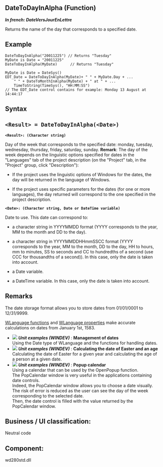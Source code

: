 


## DateToDayInAlpha (Function)

***In french: DateVersJourEnLettre***



<a name="XUse"></a>
<a name="Use"></a>
<a name="description"></a>
Returns the name of the day that corresponds to a specified date.








<a name="Example1"></a>
<a name="sample_code"></a>

## Example


```wl
DateToDayInAlpha("20011225") // Returns "Tuesday"
MyDate is Date = "20011225"
DateToDayInAlpha(MyDate)      // Returns "Tuesday"
```
<a name="Example2"></a>

```wl
MyDate is Date = DateSys()
EDT_Date = DateToDayInAlpha(MyDate)+ " " + MyDate.Day + ...
	" " + DateToMonthInAlpha(MyDate) + " at " + ...
	TimeToString(TimeSys(), "HH:MM:SS")
// The EDT_Date control contains for example: Monday 13 August at 14:44:17
```

<a name="XSYNTAX"></a>
<a name="SYNTAX1"></a>

## Syntax

`<Result> = DateToDayInAlpha(<Date>)`
---

**`<Result>: (Character string)`**

Day of the week that corresponds to the specified date: monday, tuesday, wednesday, thursday, friday, saturday, sunday.
**Remark**: The day of the week depends on the linguistic options specified for dates in the "Languages" tab of the project description (on the "Project" tab, in the "Project" group, click "Description"):

- If the project uses the linguistic options of Windows for the dates, the day will be returned in the language of Windows.

- If the project uses specific parameters for the dates (for one or more languages), the day returned will correspond to the one specified in the project description.




**`<Date>: (Character string, Date or DateTime variable)`**

Date to use. This date can correspond to: 

- a character string in YYYYMMDD format (YYYY corresponds to the year, MM to the month and DD to the day).  

- a character string in YYYYMMDDHHmmSSCC format (YYYY corresponds to the year, MM to the month, DD to the day, HH to hours, mm to minutes, SS to seconds and CC to hundredths of a second (use CCC for thousandths of a second)). In this case, only the date is taken into account.

- a Date variable. 

- a DateTime variable. In this case, only the date is taken into account.






<a name="NOTE0"></a>
<a name="NOTE0_1"></a>

## Remarks
The date storage format allows you to store dates from 01/01/0001 to 12/31/9999.

[WLanguage functions](../WDLang1/3027029.md) and [WLanguage properties](../Proprietes/2514010.md) make accurate calculations on dates from January 1st, 1583.


- ![](https://doc.pcsoft.fr/en-US/images/image.awp?langid=3&name=Managementofdates.gif) ***Unit examples (WINDEV)*** : **Management of dates** <br>Using the Date type of WLanguage and the functions for handling dates.
- ![](https://doc.pcsoft.fr/en-US/images/image.awp?langid=3&name=CalculatingthedateofEasterandanage.gif) ***Unit examples (WINDEV)*** : **Calculating the date of Easter and an age** <br>Calculating the date of Easter for a given year and calculating the age of a person at a given date.
- ![](https://doc.pcsoft.fr/en-US/images/image.awp?langid=3&name=Popupcalendar.gif) ***Unit examples (WINDEV)*** : **Popup calendar** <br>Using a calendar that can be used by the OpenPopup function. <br>The PopCalendar window is very useful in the applications containing date controls. <br>Indeed, the PopCalendar window allows you to choose a date visually.<br>The risk of error is reduced as the user can see the day of the week corresponding to the selected date. <br>Then, the date control is filled with the value returned by the PopCalendar window.

<a name="XComponent"></a>

## Business / UI classification:
Neutral code
## Component:
wd280std.dll
